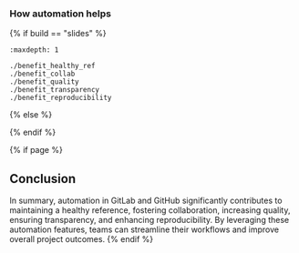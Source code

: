 ### How automation helps
{% if build == "slides" %}
<!-- BUILDING THE SLIDES -->
```{toctree}
:maxdepth: 1

./benefit_healthy_ref
./benefit_collab
./benefit_quality
./benefit_transparency
./benefit_reproducibility
```
{% else %}
<!-- imported in parent index -->
{% endif %}

{% if page %}
## Conclusion

In summary, automation in GitLab and GitHub significantly contributes to maintaining a healthy reference, fostering collaboration, increasing quality, ensuring transparency, and enhancing reproducibility. By leveraging these automation features, teams can streamline their workflows and improve overall project outcomes.
{% endif %}
